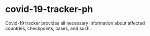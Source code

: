 # covid-19-tracker-ph
Covid-19 tracker provides all necessary information about affected countries, checkpoints, cases, and such.
